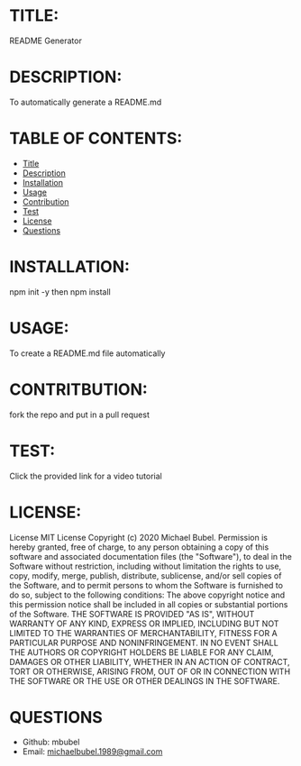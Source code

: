 # TITLE:
README Generator

# DESCRIPTION:
To automatically generate a README.md

# TABLE OF CONTENTS:
* [Title](#TITLE)
* [Description](#DESCRIPTION)
* [Installation](#INSTALLATION)
* [Usage](#USAGE)
* [Contribution](#CONTRIBUTION)
* [Test](#TEST)
* [License](#LICENSE)
* [Questions](#QUESTIONS)

# INSTALLATION:
npm init -y then npm install
    
# USAGE:
To create a README.md file automatically

 # CONTRITBUTION:
fork the repo and put in a pull request

# TEST:
Click the provided link for a video tutorial



# LICENSE:

License MIT License Copyright (c) 2020 Michael Bubel. Permission is hereby granted, free of charge, to any person obtaining a copy of this software and associated documentation files (the "Software"), to deal in the Software without restriction, including without limitation the rights to use, copy, modify, merge, publish, distribute, sublicense, and/or sell copies of the Software, and to permit persons to whom the Software is furnished to do so, subject to the following conditions: The above copyright notice and this permission notice shall be included in all copies or substantial portions of the Software. THE SOFTWARE IS PROVIDED "AS IS", WITHOUT WARRANTY OF ANY KIND, EXPRESS OR IMPLIED, INCLUDING BUT NOT LIMITED TO THE WARRANTIES OF MERCHANTABILITY, FITNESS FOR A PARTICULAR PURPOSE AND NONINFRINGEMENT. IN NO EVENT SHALL THE AUTHORS OR COPYRIGHT HOLDERS BE LIABLE FOR ANY CLAIM, DAMAGES OR OTHER LIABILITY, WHETHER IN AN ACTION OF CONTRACT, TORT OR OTHERWISE, ARISING FROM, OUT OF OR IN CONNECTION WITH THE SOFTWARE OR THE USE OR OTHER DEALINGS IN THE SOFTWARE.
  
# QUESTIONS
* Github: mbubel
* Email: michaelbubel.1989@gmail.com
  
  
  